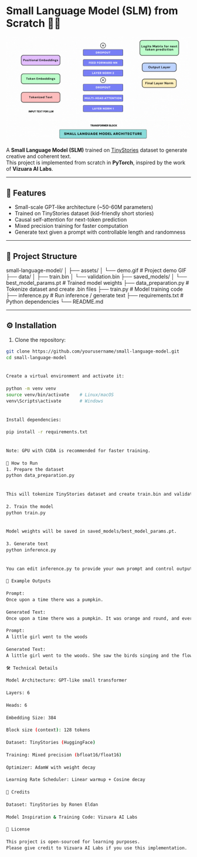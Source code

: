 # Small Language Model (SLM) from Scratch 👩‍💻

![Project Demo](assets/demo.gif)  

A **Small Language Model (SLM)** trained on [TinyStories](https://huggingface.co/datasets/roneneldan/TinyStories) dataset to generate creative and coherent text.  
This project is implemented from scratch in **PyTorch**, inspired by the work of **Vizuara AI Labs**.  

---

## 🌟 Features

- Small-scale GPT-like architecture (~50-60M parameters)  
- Trained on TinyStories dataset (kid-friendly short stories)  
- Causal self-attention for next-token prediction  
- Mixed precision training for faster computation  
- Generate text given a prompt with controllable length and randomness  

---

## 📂 Project Structure
small-language-model/
│
├── assets/
│ └── demo.gif # Project demo GIF
├── data/
│ ├── train.bin
│ └── validation.bin
├── saved_models/
│ └── best_model_params.pt # Trained model weights
├── data_preparation.py # Tokenize dataset and create .bin files
├── train.py # Model training code
├── inference.py # Run inference / generate text
├── requirements.txt # Python dependencies
└── README.md


---

## ⚙️ Installation

1. Clone the repository:

```bash
git clone https://github.com/yourusername/small-language-model.git
cd small-language-model


Create a virtual environment and activate it:

python -m venv venv
source venv/bin/activate    # Linux/macOS
venv\Scripts\activate       # Windows


Install dependencies:

pip install -r requirements.txt


Note: GPU with CUDA is recommended for faster training.

📝 How to Run
1. Prepare the dataset
python data_preparation.py


This will tokenize TinyStories dataset and create train.bin and validation.bin.

2. Train the model
python train.py


Model weights will be saved in saved_models/best_model_params.pt.

3. Generate text
python inference.py


You can edit inference.py to provide your own prompt and control output length.

🎯 Example Outputs

Prompt:
Once upon a time there was a pumpkin.

Generated Text:
Once upon a time there was a pumpkin. It was orange and round, and everyone loved it. The pumpkin rolled around in the garden and made friends with the little mice...

Prompt:
A little girl went to the woods

Generated Text:
A little girl went to the woods. She saw the birds singing and the flowers blooming. Suddenly, she found a hidden path that led to a magical treehouse...

🛠️ Technical Details

Model Architecture: GPT-like small transformer

Layers: 6

Heads: 6

Embedding Size: 384

Block size (context): 128 tokens

Dataset: TinyStories (HuggingFace)

Training: Mixed precision (bfloat16/float16)

Optimizer: AdamW with weight decay

Learning Rate Scheduler: Linear warmup + Cosine decay

👏 Credits

Dataset: TinyStories by Ronen Eldan

Model Inspiration & Training Code: Vizuara AI Labs

📜 License

This project is open-sourced for learning purposes.
Please give credit to Vizuara AI Labs if you use this implementation.


